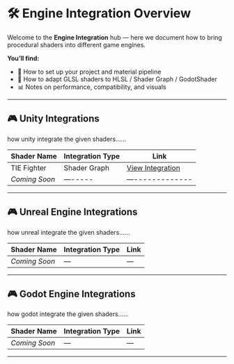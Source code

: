 # 🛠️ Engine Integration Overview

Welcome to the **Engine Integration** hub — here we document how to bring procedural shaders into different game engines.

**You’ll find:**  
- 🔌 How to set up your project and material pipeline  
- 🔁 How to adapt GLSL shaders to HLSL / Shader   Graph / GodotShader  
- 📊 Notes on performance, compatibility, and visuals

---

## 🎮 Unity Integrations

how unity integrate the given shaders......

| Shader Name           | Integration Type      | Link                                              |
|-------------          |------------------     |------                                             |
| TIE Fighter           | Shader Graph          | [View Integration](unity/tie_fighter_unity.md)    |
| *Coming Soon*         | —-----                | —-------------                                    |

---

## 🎮 Unreal Engine Integrations

how unreal integrate the given shaders......

| Shader Name | Integration Type | Link |
|-------------|------------------|------|
| *Coming Soon* | — | — |

---

## 🎮 Godot Engine Integrations

how godot integrate the given shaders......

| Shader Name | Integration Type | Link |
|-------------|------------------|------|
| *Coming Soon* | — | — |

---
